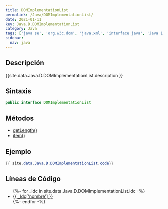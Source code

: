 ```yaml
---
title: DOMImplementationList
permalink: /Java/DOMImplementationList/
date: 2021-01-11
key: Java.D.DOMImplementationList
category: Java
tags: ['java se', 'org.w3c.dom', 'java.xml', 'interface java', 'Java 1.5', 'DOM Level 3']
sidebar: 
  nav: java
---
```


## Descripción
{{site.data.Java.D.DOMImplementationList.description }}

## Sintaxis
~~~java
public interface DOMImplementationList
~~~

## Métodos
* [getLength()](/Java/DOMImplementationList/getLength)
* [item()](/Java/DOMImplementationList/item)

## Ejemplo
~~~java
{{ site.data.Java.D.DOMImplementationList.code}}
~~~

## Líneas de Código
<ul>
{%- for _ldc in site.data.Java.D.DOMImplementationList.ldc -%}
   <li>
       <a href="{{_ldc['url'] }}">{{ _ldc['nombre'] }}</a>
   </li>
{%- endfor -%}
</ul>
